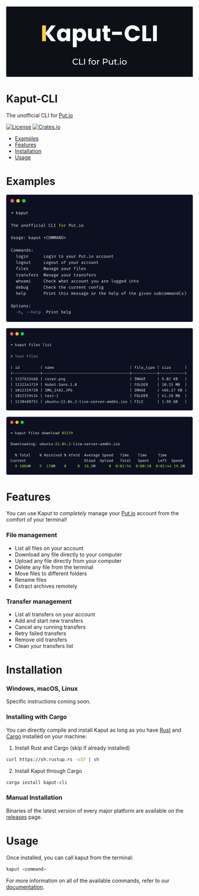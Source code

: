 ![cover image](./images/cover.png)

# Kaput-CLI

The unofficial CLI for [Put.io](https://put.io)

[![License](https://img.shields.io/github/license/davidchalifoux/kaput-cli.svg)](https://github.com/davidchalifoux/kaput-cli/blob/main/LICENSE)
[![Crates.io](https://img.shields.io/crates/v/kaput-cli)](https://crates.io/crates/kaput-cli)

- [Examples](#examples)
- [Features](#features)
- [Installation](#installation)
- [Usage](#usage)

# Examples

![example of the Kaput help message](./images/example-kaput.png)

![example of the files list](./images/example-files-list.png)

![example of a file download](./images/example-file-download.png)

# Features

You can use Kaput to _completely_ manage your [Put.io](https://put.io) account from the comfort of your terminal!

### File management

- List all files on your account
- Download any file directly to your computer
- Upload any file directly from your computer
- Delete any file from the terminal
- Move files to different folders
- Rename files
- Extract archives remotely

### Transfer management

- List all transfers on your account
- Add and start new transfers
- Cancel any running transfers
- Retry failed transfers
- Remove old transfers
- Clean your transfers list

# Installation

### Windows, macOS, Linux

Specific instructions coming soon.

### Installing with Cargo

You can directly compile and install Kaput as long as you have [Rust](https://www.rust-lang.org/) and [Cargo](https://doc.rust-lang.org/stable/cargo/) installed on your machine:

1. Install Rust and Cargo (skip if already installed)

```bash
curl https://sh.rustup.rs -sSf | sh
```

2. Install Kaput through Cargo

```bash
cargo install kaput-cli
```

### Manual Installation

Binaries of the latest version of every major platform are available on the [releases](https://github.com/davidchalifoux/kaput-cli/releases/latest) page.

# Usage

Once installed, you can call kaput from the terminal:

```bash
kaput <command>
```

For more information on all of the available commands, refer to our [documentation](https://docs.kaput.sh/commands).
